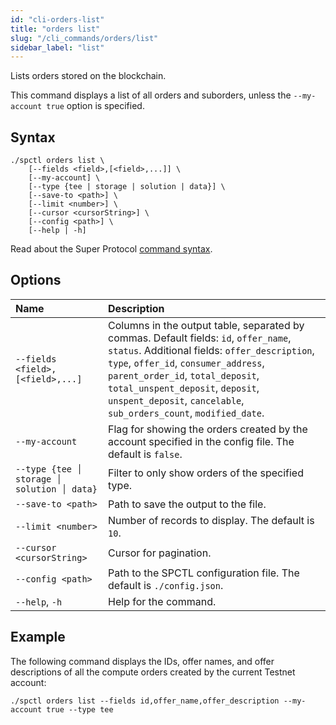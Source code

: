 ```yaml
---
id: "cli-orders-list"
title: "orders list"
slug: "/cli_commands/orders/list"
sidebar_label: "list"
---
```


Lists orders stored on the blockchain.

This command displays a list of all orders and suborders, unless the `--my-account true` option is specified.

## Syntax

```
./spctl orders list \
    [--fields <field>,[<field>,...]] \
    [--my-account] \
    [--type {tee | storage | solution | data}] \
    [--save-to <path>] \
    [--limit <number>] \
    [--cursor <cursorString>] \
    [--config <path>] \
    [--help | -h]
```

Read about the Super Protocol [command syntax](/developers/cli_commands#command-syntax).

## Options

| <div style={{width:369}}>**Name**</div> | **Description** |
| :- | :- |
| `--fields <field>,[<field>,...]` | Columns in the output table, separated by commas. Default fields: `id`, `offer_name`, `status`. Additional fields: `offer_description`, `type`, `offer_id`, `consumer_address`, `parent_order_id`, `total_deposit`, `total_unspent_deposit`, `deposit`, `unspent_deposit`, `cancelable`, `sub_orders_count`, `modified_date`. |
| `--my-account` | Flag for showing the orders created by the account specified in the config file. The default is `false`. |
| `--type {tee │ storage │ solution │ data}` | Filter to only show orders of the specified type. |
| `--save-to <path>` | Path to save the output to the file. |
| `--limit <number>` | Number of records to display. The default is `10`. |
| `--cursor <cursorString>` | Cursor for pagination. |
| `--config <path>` | Path to the SPCTL configuration file. The default is `./config.json`. |
| `--help`, `-h` | Help for the command. |

## Example

The following command displays the IDs, offer names, and offer descriptions of all the compute orders created by the current Testnet account:

```
./spctl orders list --fields id,offer_name,offer_description --my-account true --type tee
```